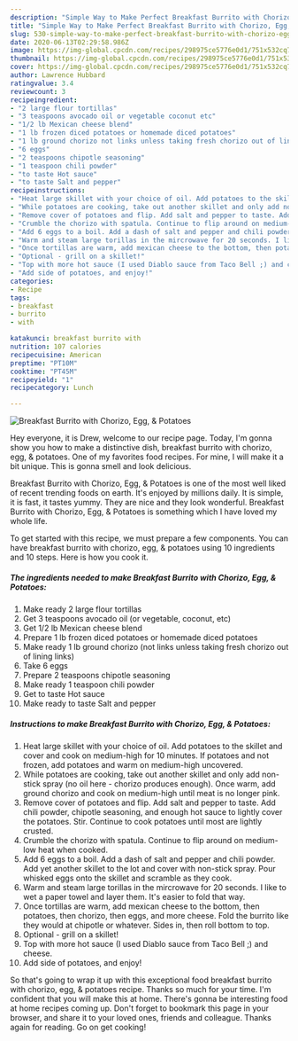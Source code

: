 ```yaml
---
description: "Simple Way to Make Perfect Breakfast Burrito with Chorizo, Egg, &amp;amp; Potatoes"
title: "Simple Way to Make Perfect Breakfast Burrito with Chorizo, Egg, &amp;amp; Potatoes"
slug: 530-simple-way-to-make-perfect-breakfast-burrito-with-chorizo-egg-and-amp-potatoes
date: 2020-06-13T02:29:58.986Z
image: https://img-global.cpcdn.com/recipes/298975ce5776e0d1/751x532cq70/breakfast-burrito-with-chorizo-egg-potatoes-recipe-main-photo.jpg
thumbnail: https://img-global.cpcdn.com/recipes/298975ce5776e0d1/751x532cq70/breakfast-burrito-with-chorizo-egg-potatoes-recipe-main-photo.jpg
cover: https://img-global.cpcdn.com/recipes/298975ce5776e0d1/751x532cq70/breakfast-burrito-with-chorizo-egg-potatoes-recipe-main-photo.jpg
author: Lawrence Hubbard
ratingvalue: 3.4
reviewcount: 3
recipeingredient:
- "2 large flour tortillas"
- "3 teaspoons avocado oil or vegetable coconut etc"
- "1/2 lb Mexican cheese blend"
- "1 lb frozen diced potatoes or homemade diced potatoes"
- "1 lb ground chorizo not links unless taking fresh chorizo out of lining links"
- "6 eggs"
- "2 teaspoons chipotle seasoning"
- "1 teaspoon chili powder"
- "to taste Hot sauce"
- "to taste Salt and pepper"
recipeinstructions:
- "Heat large skillet with your choice of oil. Add potatoes to the skillet and cover and cook on medium-high for 10 minutes. If potatoes and not frozen, add potatoes and warm on medium-high uncovered."
- "While potatoes are cooking, take out another skillet and only add non-stick spray (no oil here - chorizo produces enough). Once warm, add ground chorizo and cook on medium-high until meat is no longer pink."
- "Remove cover of potatoes and flip. Add salt and pepper to taste. Add chili powder, chipotle seasoning, and enough hot sauce to lightly cover the potatoes. Stir. Continue to cook potatoes until most are lightly crusted."
- "Crumble the chorizo with spatula. Continue to flip around on medium-low heat when cooked."
- "Add 6 eggs to a boil. Add a dash of salt and pepper and chili powder. Add yet another skillet to the lot and cover with non-stick spray. Pour whisked eggs onto the skillet and scramble as they cook."
- "Warm and steam large torillas in the mircrowave for 20 seconds. I like to wet a paper towel and layer them. It&#39;s easier to fold that way."
- "Once tortillas are warm, add mexican cheese to the bottom, then potatoes, then chorizo, then eggs, and more cheese. Fold the burrito like they would at chipotle or whatever. Sides in, then roll bottom to top."
- "Optional - grill on a skillet!"
- "Top with more hot sauce (I used Diablo sauce from Taco Bell ;) and cheese."
- "Add side of potatoes, and enjoy!"
categories:
- Recipe
tags:
- breakfast
- burrito
- with

katakunci: breakfast burrito with 
nutrition: 107 calories
recipecuisine: American
preptime: "PT10M"
cooktime: "PT45M"
recipeyield: "1"
recipecategory: Lunch

---
```



![Breakfast Burrito with Chorizo, Egg, &amp; Potatoes](https://img-global.cpcdn.com/recipes/298975ce5776e0d1/751x532cq70/breakfast-burrito-with-chorizo-egg-potatoes-recipe-main-photo.jpg)

Hey everyone, it is Drew, welcome to our recipe page. Today, I'm gonna show you how to make a distinctive dish, breakfast burrito with chorizo, egg, &amp; potatoes. One of my favorites food recipes. For mine, I will make it a bit unique. This is gonna smell and look delicious.



Breakfast Burrito with Chorizo, Egg, &amp; Potatoes is one of the most well liked of recent trending foods on earth. It's enjoyed by millions daily. It is simple, it is fast, it tastes yummy. They are nice and they look wonderful. Breakfast Burrito with Chorizo, Egg, &amp; Potatoes is something which I have loved my whole life.


To get started with this recipe, we must prepare a few components. You can have breakfast burrito with chorizo, egg, &amp; potatoes using 10 ingredients and 10 steps. Here is how you cook it.

<!--inarticleads1-->

##### The ingredients needed to make Breakfast Burrito with Chorizo, Egg, &amp; Potatoes:

1. Make ready 2 large flour tortillas
1. Get 3 teaspoons avocado oil (or vegetable, coconut, etc)
1. Get 1/2 lb Mexican cheese blend
1. Prepare 1 lb frozen diced potatoes or homemade diced potatoes
1. Make ready 1 lb ground chorizo (not links unless taking fresh chorizo out of lining links)
1. Take 6 eggs
1. Prepare 2 teaspoons chipotle seasoning
1. Make ready 1 teaspoon chili powder
1. Get to taste Hot sauce
1. Make ready to taste Salt and pepper




<!--inarticleads2-->

##### Instructions to make Breakfast Burrito with Chorizo, Egg, &amp; Potatoes:

1. Heat large skillet with your choice of oil. Add potatoes to the skillet and cover and cook on medium-high for 10 minutes. If potatoes and not frozen, add potatoes and warm on medium-high uncovered.
1. While potatoes are cooking, take out another skillet and only add non-stick spray (no oil here - chorizo produces enough). Once warm, add ground chorizo and cook on medium-high until meat is no longer pink.
1. Remove cover of potatoes and flip. Add salt and pepper to taste. Add chili powder, chipotle seasoning, and enough hot sauce to lightly cover the potatoes. Stir. Continue to cook potatoes until most are lightly crusted.
1. Crumble the chorizo with spatula. Continue to flip around on medium-low heat when cooked.
1. Add 6 eggs to a boil. Add a dash of salt and pepper and chili powder. Add yet another skillet to the lot and cover with non-stick spray. Pour whisked eggs onto the skillet and scramble as they cook.
1. Warm and steam large torillas in the mircrowave for 20 seconds. I like to wet a paper towel and layer them. It&#39;s easier to fold that way.
1. Once tortillas are warm, add mexican cheese to the bottom, then potatoes, then chorizo, then eggs, and more cheese. Fold the burrito like they would at chipotle or whatever. Sides in, then roll bottom to top.
1. Optional - grill on a skillet!
1. Top with more hot sauce (I used Diablo sauce from Taco Bell ;) and cheese.
1. Add side of potatoes, and enjoy!




So that's going to wrap it up with this exceptional food breakfast burrito with chorizo, egg, &amp; potatoes recipe. Thanks so much for your time. I'm confident that you will make this at home. There's gonna be interesting food at home recipes coming up. Don't forget to bookmark this page in your browser, and share it to your loved ones, friends and colleague. Thanks again for reading. Go on get cooking!
